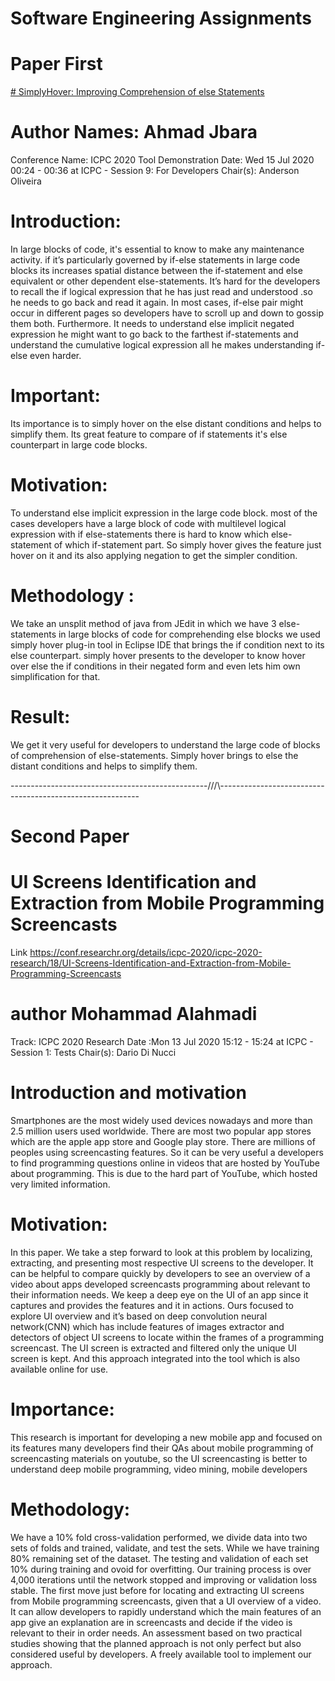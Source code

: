 # Software Engineering Assignments
# Paper First
<a href="https://conf.researchr.org/details/icpc-2020/icpc-2020-tool-demonstration/1/SimplyHover-Improving-Comprehension-of-else-Statements"># SimplyHover: Improving Comprehension of else Statements</a>

# Author Names: Ahmad Jbara 
Conference Name: ICPC 2020 Tool Demonstration
Date: Wed 15 Jul 2020 00:24 - 00:36 at ICPC - Session 9: For Developers Chair(s): Anderson Oliveira
# Introduction:
In large blocks of code, it's essential to know to make any maintenance activity. if it’s particularly governed by if-else statements in large code blocks its increases spatial distance between the if-statement and else equivalent or other dependent else-statements. It’s hard for the developers to recall the if logical expression that he has just read and understood .so he needs to go back and read it again. In most cases, if-else pair might occur in different pages so developers have to scroll up and down to gossip them both. Furthermore. It needs to understand else implicit negated expression he might want to go back to the farthest if-statements and understand the cumulative logical expression all he makes understanding if-else even harder.
# Important:
Its importance is to simply hover on the else distant conditions and helps to simplify them. Its great feature to compare of if statements it's else counterpart in large code blocks.
# Motivation:
To understand else implicit expression in the large code block. most of the cases developers have a large block of code with multilevel logical expression with if else-statements there is hard to know which else-statement of which if-statement part. So simply hover gives the feature just hover on it and its also applying negation to get the simpler condition.

# Methodology :
We take an unsplit method of java from JEdit in which we have 3 else-statements in large blocks of code for comprehending else blocks we used simply hover plug-in tool in Eclipse IDE that brings the if condition next to its else counterpart. simply hover presents to the developer to know hover over else the if conditions in their negated form and even lets him own simplification for that.
# Result:
We get it very useful for developers to understand the large code of blocks of comprehension of else-statements. Simply hover brings to else the distant conditions and helps to simplify them.


-------------------------------------------------///\\\----------------------------------------------------------
# Second Paper
# UI Screens Identification and Extraction from Mobile Programming Screencasts
Link https://conf.researchr.org/details/icpc-2020/icpc-2020-research/18/UI-Screens-Identification-and-Extraction-from-Mobile-Programming-Screencasts
# author  Mohammad Alahmadi
Track: ICPC 2020 Research
Date :Mon 13 Jul 2020 15:12 - 15:24 at ICPC - Session 1: Tests Chair(s): Dario Di Nucci

# Introduction and motivation 
Smartphones are the most widely used devices nowadays and more than 2.5 million users used worldwide. There are most two popular app stores which are the apple app store and Google play store. There are millions of peoples using screencasting features. So it can be very useful a developers to find programming questions online in videos that are hosted by YouTube about programming. This is due to the hard part of YouTube, which hosted very limited information. 

# Motivation: 
In this paper. We take a step forward to look at this problem by localizing, extracting, and presenting most respective UI screens to the developer. It can be helpful to compare quickly by developers to see an overview of a video about apps developed screencasts programming about relevant to their information needs. We keep a deep eye on the UI of an app since it captures and provides the features and it in actions. Ours focused to explore UI overview and it’s based on deep convolution neural network(CNN) which has include features of images extractor and detectors of object UI screens to locate within the frames of a programming screencast. The UI screen is extracted and filtered only the unique UI screen is kept. And this approach integrated into the tool which is also available online for use. 

# Importance:
This research is important for developing a new mobile app and focused on its features many developers find their QAs about mobile programming of screencasting materials on youtube, so the UI screencasting is better to understand deep mobile programming, video mining, mobile developers

# Methodology:
We have a 10% fold cross-validation performed, we divide data into two sets of folds and trained, validate, and test the sets. While we have training 80% remaining set of the dataset. The testing and validation of each set 10% during training and ovoid for overfitting. Our training process is over 4,000 iterations until the network stopped and improving or validation loss stable. The first move just before for locating and extracting UI screens from Mobile programming screencasts, given that a UI overview of a video. It can allow developers to rapidly understand which the main features of an app give an explanation are in screencasts and decide if the video is relevant to their in order needs. An assessment based on two practical studies showing that the planned approach is not only perfect but also considered useful by developers. A freely available tool to implement our approach.

